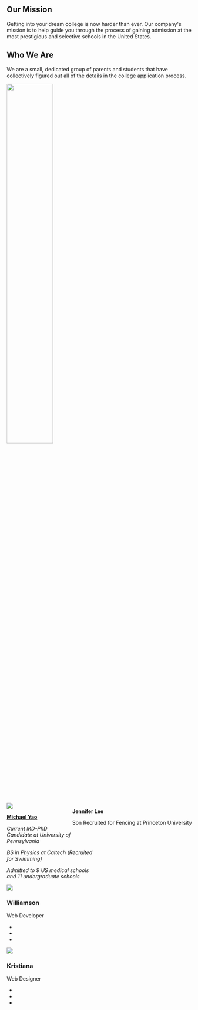 <head>
<meta name="viewport" content="width=device-width, initial-scale=1">
<style>
.container {
  position: relative;
  width: 50%;
}

.image {
  opacity: 1;
  display: block;
  width: 100%;
  height: auto;
  transition: .5s ease;
  backface-visibility: hidden;
}

.middle {
  transition: .5s ease;
  opacity: 0;
  position: absolute;
  top: 50%;
  left: 50%;
  transform: translate(-50%, -50%);
  -ms-transform: translate(-50%, -50%);
  text-align: center;
}

.container:hover .image {
  opacity: 0.3;
}

.container:hover .middle {
  opacity: 1;
}

.text {
  background-color: #4CAF50;
  color: white;
  font-size: 16px;
  padding: 16px 32px;
}
</style>
</head>

## Our Mission

Getting into your dream college is now harder than ever. Our company's mission is to help guide you through the process of gaining admission at the most prestigious and selective schools in the United States.

## Who We Are

We are a small, dedicated group of parents and students that have collectively figured out all of the details in the college application process.

<img src="/consulting/assets/images/woman.png" width="50%" height="50%" style="float:left">
<div style="float:right">
	<p><b>Jennifer Lee</b></p>
	<p>Son Recruited for Fencing at Princeton University</p>
</div>


<div class="container">
  <img class="container__image" src="/consulting/assets/images/michael.png">
  <div class="container__text">
    <p><a href="https://michaelsyao.com"><b>Michael Yao</b></a></p>
	<p><em>Current MD-PhD Candidate at University of Pennsylvania</em></p>
	<p><em>BS in Physics at Caltech (Recruited for Swimming)</em></p>
	<p><em>Admitted to 9 US medical schools and 11 undergraduate schools</em></p>
  </div>	
</div>

<div class="container">
    <div class="row">
        <div class="col-md-4 col-sm-6">
            <div class="our-team">
                <div class="pic">
                    <img src="/consulting/assets/images/michael.png">
                </div>
                <div class="team-content">
                    <h3 class="title">Williamson</h3>
                    <span class="post">Web Developer</span>
                    <ul class="social">
                        <li><a href="#"><i class="fab fa-facebook"></i></a></li>
                        <li><a href="#"><i class="fab fa-twitter"></i></a></li>
                        <li><a href="#"><i class="fab fa-google-plus"></i></a></li>
                    </ul>
                </div>
            </div>
        </div>
        <div class="col-md-4 col-sm-6">
            <div class="our-team">
                <div class="pic">
                    <img src="images/img-2.jpg">
                </div>
                <div class="team-content">
                    <h3 class="title">Kristiana</h3>
                    <span class="post">Web Designer</span>
                    <ul class="social">
                        <li><a href="#"><i class="fab fa-facebook"></i></a></li>
                        <li><a href="#"><i class="fab fa-twitter"></i></a></li>
                        <li><a href="#"><i class="fab fa-google-plus"></i></a></li>
                    </ul>
                </div>
            </div>
        </div>
    </div>
</div>


